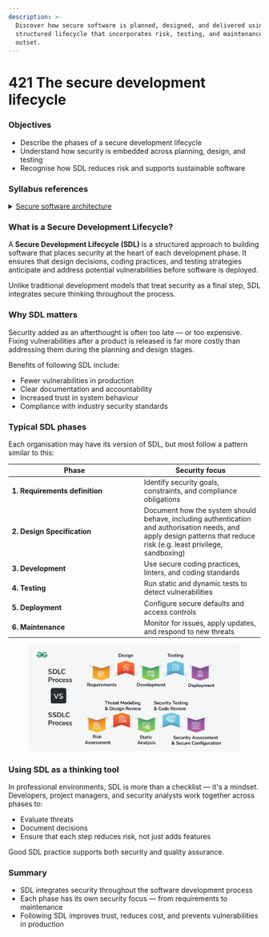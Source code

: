```yaml
---
description: >-
  Discover how secure software is planned, designed, and delivered using a
  structured lifecycle that incorporates risk, testing, and maintenance from the
  outset.
---
```


# 421 The secure development lifecycle

### Objectives

* Describe the phases of a secure development lifecycle
* Understand how security is embedded across planning, design, and testing
* Recognise how SDL reduces risk and supports sustainable software

### Syllabus references

<details>

<summary><a href="https://curriculum.nsw.edu.au/learning-areas/tas/software-engineering-11-12-2022/content/year-12/fa039e749d">Secure software architecture</a></summary>

**Designing software**

* Interpret and apply fundamental software development steps to develop secure code, including:\
  – requirements definition\
  – determining specifications\
  – design\
  – development\
  – integration\
  – testing and debugging\
  – installation\
  – maintenance

</details>

### What is a Secure Development Lifecycle?

A **Secure Development Lifecycle (SDL)** is a structured approach to building software that places security at the heart of each development phase. It ensures that design decisions, coding practices, and testing strategies anticipate and address potential vulnerabilities before software is deployed.

Unlike traditional development models that treat security as a final step, SDL integrates secure thinking throughout the process.

### Why SDL matters

Security added as an afterthought is often too late — or too expensive. Fixing vulnerabilities after a product is released is far more costly than addressing them during the planning and design stages.

Benefits of following SDL include:

* Fewer vulnerabilities in production
* Clear documentation and accountability
* Increased trust in system behaviour
* Compliance with industry security standards

### Typical SDL phases

Each organisation may have its version of SDL, but most follow a pattern similar to this:

<table><thead><tr><th width="250.0859375">Phase</th><th>Security focus</th></tr></thead><tbody><tr><td><strong>1. Requirements definition</strong></td><td>Identify security goals, constraints, and compliance obligations</td></tr><tr><td><strong>2. Design Specification</strong></td><td>Document how the system should behave, including authentication and authorisation needs, and apply design patterns that reduce risk (e.g. least privilege, sandboxing)</td></tr><tr><td><strong>3. Development</strong></td><td>Use secure coding practices, linters, and coding standards</td></tr><tr><td><strong>4. Testing</strong></td><td>Run static and dynamic tests to detect vulnerabilities</td></tr><tr><td><strong>5. Deployment</strong></td><td>Configure secure defaults and access controls</td></tr><tr><td><strong>6. Maintenance</strong></td><td>Monitor for issues, apply updates, and respond to new threats</td></tr></tbody></table>

<figure><img src="../../../.gitbook/assets/image (35).png" alt=""><figcaption></figcaption></figure>

### Using SDL as a thinking tool

In professional environments, SDL is more than a checklist — it's a mindset. Developers, project managers, and security analysts work together across phases to:

* Evaluate threats
* Document decisions
* Ensure that each step reduces risk, not just adds features

Good SDL practice supports both security and quality assurance.

### Summary

* SDL integrates security throughout the software development process
* Each phase has its own security focus — from requirements to maintenance
* Following SDL improves trust, reduces cost, and prevents vulnerabilities in production
